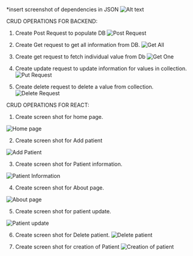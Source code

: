 *insert screenshot of dependencies in JSON
![Alt text](MD%20images/backend.png)


CRUD OPERATIONS FOR BACKEND:

1. Create Post Request to populate DB
![Post Request](MD%20images/Post%20request.png)

2. Create Get request to get all information from DB.
![Get All](MD%20images/Get%20request.png)
 

3. Create get request to fetch individual value from Db
![Get One](MD%20images/individual%20get%20request.png)


4. Create update request to update information for values in collection. 
![Put Request](MD%20images/Put%20requset.png)


5. Create delete request to delete a value from collection.
![Delete Request](MD%20images/Delete%20request.png)







CRUD OPERATIONS FOR REACT:


1. Create screen shot for home page.

![Home page](MD%20images/Homepage.png)

2. Create screen shot for Add patient

![Add Patient](MD%20images/add%20patient.png)

3. Create screen shot for Patient information.

![Patient Information](MD%20images/pinfo2.png)

4. Create screen shot for About page.

![About page](MD%20images/About%20page.png)

5. Create screen shot for patient update.

![Patient update](MD%20images/patient%20update.png)

6. Create screen shot for Delete patient.
![Delete patient](MD%20images/Delete%20patient.png)

7. Create screen shot for creation of Patient
![Creation of patient](MD%20images/creation%20of%20patience%20.png)